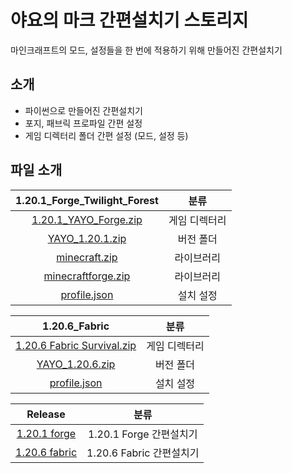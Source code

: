 # 야요의 마크 간편설치기 스토리지
마인크래프트의 모드, 설정들을 한 번에 적용하기 위해 만들어진 간편설치기



## 소개
* 파이썬으로 만들어진 간편설치기
* 포지, 패브릭 프로파일 간편 설정
* 게임 디렉터리 폴더 간편 설정 (모드, 설정 등)

## 파일 소개
| **1.20.1_Forge_Twilight_Forest** |    **분류**   |
|:--------------------------------:|:-------------:|
|       [1.20.1_YAYO_Forge.zip](https://github.com/yayokorea/storage/blob/main/1.20.1_Forge_Twilight_Forest/1.20.1_YAYO_Forge.zip)      | 게임 디렉터리 |
|          [YAYO_1.20.1.zip](https://github.com/yayokorea/storage/blob/main/1.20.1_Forge_Twilight_Forest/YAYO_1.20.1.zip)         |   버전 폴더   |
|           [minecraft.zip](https://github.com/yayokorea/storage/blob/main/1.20.1_Forge_Twilight_Forest/minecraft.zip)          | 라이브러리    |
| [minecraftforge.zip](https://github.com/yayokorea/storage/blob/main/1.20.1_Forge_Twilight_Forest/minecraftforge.zip)               | 라이브러리    |
|           [profile.json](https://github.com/yayokorea/storage/blob/main/1.20.1_Forge_Twilight_Forest/profile.json)           |   설치 설정   |

|     **1.20.6_Fabric**    |    **분류**   |
|:--------------------------:|:-------------:|
| [1.20.6 Fabric Survival.zip](https://github.com/yayokorea/storage/blob/main/1.20.6_Fabric/1.20.6%20Fabric%20Survival.zip) | 게임 디렉터리 |
| [YAYO_1.20.6.zip](https://github.com/yayokorea/storage/blob/main/1.20.6_Fabric/YAYO_1.20.6.zip)            | 버전 폴더     |
| [profile.json](https://github.com/yayokorea/storage/blob/main/1.20.6_Fabric/profile.json)               | 설치 설정     |

|  **Release**  |         **분류**         |
|:-------------:|:------------------------:|
| [1.20.1 forge](https://github.com/yayokorea/storage/tree/main/Release/1.20.1%20forge)  | 1.20.1 Forge 간편설치기  |
| [1.20.6 fabric](https://github.com/yayokorea/storage/tree/main/Release/1.20.6%20fabric) | 1.20.6 Fabric 간편설치기 |
